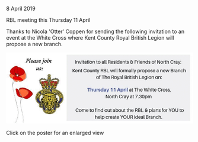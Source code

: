 8 April 2019

RBL meeting this Thursday 11 April

Thanks to Nicola 'Otter' Coppen for sending the following invitation to an event at the White Cross where Kent County Royal British Legion will propose a new branch.

[](http://www.northcrayresidents.org.uk/posters/poster260.pdf)

![Image](images/nm0736_1.gif)

Click on the poster for an enlarged view
